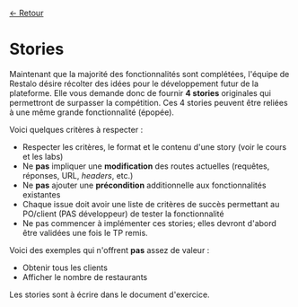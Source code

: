 [← Retour](../README.md)

# Stories

Maintenant que la majorité des fonctionnalités sont complétées, l'équipe de Restalo désire récolter des idées pour le développement futur de la plateforme. Elle vous demande donc de fournir **4 stories** originales qui permettront de surpasser la compétition. Ces 4 stories peuvent être reliées à une même grande fonctionnalité (épopée).

Voici quelques critères à respecter :

- Respecter les critères, le format et le contenu d'une story (voir le cours et les labs)
- Ne **pas** impliquer une **modification** des routes actuelles (requêtes, réponses, URL, *headers*, etc.)
- Ne **pas** ajouter une **précondition** additionnelle aux fonctionnalités existantes
- Chaque issue doit avoir une liste de critères de succès permettant au PO/client (PAS développeur) de tester la fonctionnalité
- Ne pas commencer à implémenter ces stories; elles devront d'abord être validées une fois le TP remis.

Voici des exemples qui n'offrent **pas** assez de valeur :

- Obtenir tous les clients
- Afficher le nombre de restaurants

Les stories sont à écrire dans le document d'exercice.
